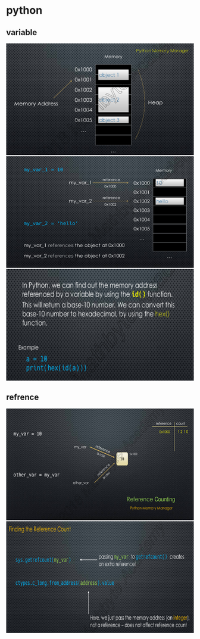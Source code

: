 # python 




## variable

<img src="./img/1.png" width="600" height="300" />

<img src="./img/2.png" width="600" height="300" />

<img src="./img/3.png" width="600" height="300" />

## refrence

<img src="./img/4.png" width="600" height="300" />

<img src="./img/5.png" width="600" height="300" />